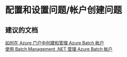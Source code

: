 <properties
    pageTitle="configuration and setup issues/account creation issues"
    description="配置和设置问题/帐户创建问题"
    service="microsoft.batch"
    resource="batchaccounts"
    authors="aashu"
    displayOrder=""
    selfHelpType="generic"
    supportTopicIds="32392792"
    resourceTags=""
    productPesIds="15614"
    cloudEnvironments="public"
/>


# 配置和设置问题/帐户创建问题

## **建议的文档**
[如何在 Azure 门户中创建和管理 Azure Batch 帐户](https://azure.microsoft.com/en-gb/documentation/articles/batch-account-create-portal/)<br>
[使用 Batch Management .NET 管理 Azure Batch 帐户](https://azure.microsoft.com/documentation/articles/batch-management-dotnet/)



<!--HONumber=Jul16_HO4-->


